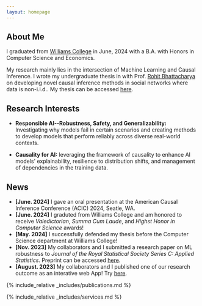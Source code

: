 ```yaml
---
layout: homepage
---
```


## About Me

I graduated from [Williams College](https://williams.edu/) in June, 2024 with a B.A. with Honors in Computer Science and Economics. 

My research mainly lies in the intersection of Machine Learning and Causal Inference. I wrote my undergraduate thesis in with Prof. [Rohit Bhattacharya](https://rohit-bhattacharya.com/) on developing novel causal inference methods in social networks where data is non-i.i.d.. My thesis can be accessed [here](https://librarysearch.williams.edu/discovery/delivery/01WIL_INST:01WIL_SPECIAL/12406122570002786).

## Research Interests

- **Responsible AI--Robustness, Safety, and Generalizability:** Investigating why models fail in certain scenarios and creating methods to develop models that perform reliably across diverse real-world contexts.

- **Causality for AI:** leveraging the framework of causality to enhance AI models' explainability, resilience to distribution shifts, and management of dependencies in the training data.

## News

- **[June. 2024]** I gave an oral presentation at the American Causal Inference Conference (ACIC) 2024, Seatle, WA.
- **[June. 2024]** I graduted from Williams College and am honored to receive *Valedictorian*, *Summa Cum Laude*, and *Highst Honor in Computer Science* awards!
- **[May. 2024]** I successfully defended my thesis before the Computer Science department at Williams College!
- **[Nov. 2023]** My collaborators and I submitted a research paper on ML robustness to *Journal of the Royal Statistical Society Series C: Applied Statistics*. Preprint can be accessed [here](arxiv.org/pdf/2405.14878).
- **[August. 2023]** My collaborators and I published one of our research outcome as an interative web App! Try [here](https://solemate.streamlit.app/).

{% include_relative _includes/publications.md %}

{% include_relative _includes/services.md %}
